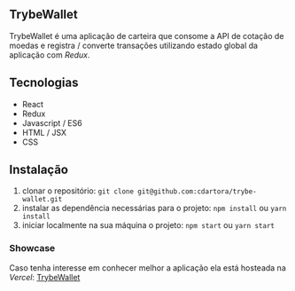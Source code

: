 ## TrybeWallet
TrybeWallet é uma aplicação de carteira que consome a API de cotação de moedas e registra / converte transações utilizando estado global da aplicação com _Redux_.

## Tecnologias
- React
- Redux
- Javascript / ES6
- HTML / JSX
- CSS

## Instalação
1. clonar o repositório: ```git clone git@github.com:cdartora/trybe-wallet.git``` 
2. instalar as dependência necessárias para o projeto: ```npm install``` ou ```yarn install```
3. iniciar localmente na sua máquina o projeto: ```npm start``` ou ```yarn start```

### Showcase
Caso tenha interesse em conhecer melhor a aplicação ela está hosteada na _Vercel_: [TrybeWallet](https://trybewallet-phi.vercel.app/)
